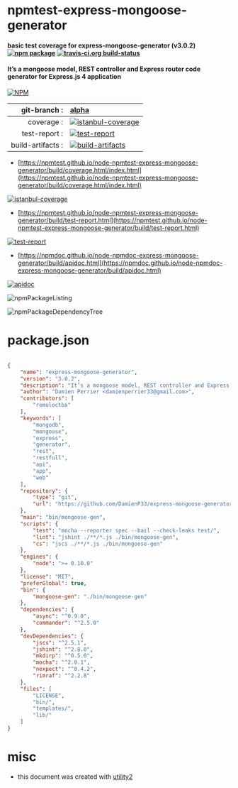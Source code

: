 # npmtest-express-mongoose-generator

#### basic test coverage for  express-mongoose-generator (v3.0.2)  [![npm package](https://img.shields.io/npm/v/npmtest-express-mongoose-generator.svg?style=flat-square)](https://www.npmjs.org/package/npmtest-express-mongoose-generator) [![travis-ci.org build-status](https://api.travis-ci.org/npmtest/node-npmtest-express-mongoose-generator.svg)](https://travis-ci.org/npmtest/node-npmtest-express-mongoose-generator)

#### It’s a mongoose model, REST controller and Express router code generator for Express.js 4 application

[![NPM](https://nodei.co/npm/express-mongoose-generator.png?downloads=true&downloadRank=true&stars=true)](https://www.npmjs.com/package/express-mongoose-generator)

| git-branch : | [alpha](https://github.com/npmtest/node-npmtest-express-mongoose-generator/tree/alpha)|
|--:|:--|
| coverage : | [![istanbul-coverage](https://npmtest.github.io/node-npmtest-express-mongoose-generator/build/coverage.badge.svg)](https://npmtest.github.io/node-npmtest-express-mongoose-generator/build/coverage.html/index.html)|
| test-report : | [![test-report](https://npmtest.github.io/node-npmtest-express-mongoose-generator/build/test-report.badge.svg)](https://npmtest.github.io/node-npmtest-express-mongoose-generator/build/test-report.html)|
| build-artifacts : | [![build-artifacts](https://npmtest.github.io/node-npmtest-express-mongoose-generator/glyphicons_144_folder_open.png)](https://github.com/npmtest/node-npmtest-express-mongoose-generator/tree/gh-pages/build)|

- [https://npmtest.github.io/node-npmtest-express-mongoose-generator/build/coverage.html/index.html](https://npmtest.github.io/node-npmtest-express-mongoose-generator/build/coverage.html/index.html)

[![istanbul-coverage](https://npmtest.github.io/node-npmtest-express-mongoose-generator/build/screenCapture.buildCi.browser.%252Ftmp%252Fbuild%252Fcoverage.lib.html.png)](https://npmtest.github.io/node-npmtest-express-mongoose-generator/build/coverage.html/index.html)

- [https://npmtest.github.io/node-npmtest-express-mongoose-generator/build/test-report.html](https://npmtest.github.io/node-npmtest-express-mongoose-generator/build/test-report.html)

[![test-report](https://npmtest.github.io/node-npmtest-express-mongoose-generator/build/screenCapture.buildCi.browser.%252Ftmp%252Fbuild%252Ftest-report.html.png)](https://npmtest.github.io/node-npmtest-express-mongoose-generator/build/test-report.html)

- [https://npmdoc.github.io/node-npmdoc-express-mongoose-generator/build/apidoc.html](https://npmdoc.github.io/node-npmdoc-express-mongoose-generator/build/apidoc.html)

[![apidoc](https://npmdoc.github.io/node-npmdoc-express-mongoose-generator/build/screenCapture.buildCi.browser.%252Ftmp%252Fbuild%252Fapidoc.html.png)](https://npmdoc.github.io/node-npmdoc-express-mongoose-generator/build/apidoc.html)

![npmPackageListing](https://npmtest.github.io/node-npmtest-express-mongoose-generator/build/screenCapture.npmPackageListing.svg)

![npmPackageDependencyTree](https://npmtest.github.io/node-npmtest-express-mongoose-generator/build/screenCapture.npmPackageDependencyTree.svg)



# package.json

```json

{
    "name": "express-mongoose-generator",
    "version": "3.0.2",
    "description": "It’s a mongoose model, REST controller and Express router code generator for Express.js 4 application",
    "author": "Damien Perrier <damienperrier33@gmail.com>",
    "contributors": [
        "romuloctba"
    ],
    "keywords": [
        "mongodb",
        "mongoose",
        "express",
        "generator",
        "rest",
        "restfull",
        "api",
        "app",
        "web"
    ],
    "repository": {
        "type": "git",
        "url": "https://github.com/DamienP33/express-mongoose-generator"
    },
    "main": "bin/mongoose-gen",
    "scripts": {
        "test": "mocha --reporter spec --bail --check-leaks test/",
        "lint": "jshint ./**/*.js ./bin/mongoose-gen",
        "cs": "jscs ./**/*.js ./bin/mongoose-gen"
    },
    "engines": {
        "node": ">= 0.10.0"
    },
    "license": "MIT",
    "preferGlobal": true,
    "bin": {
        "mongoose-gen": "./bin/mongoose-gen"
    },
    "dependencies": {
        "async": "^0.9.0",
        "commander": "^2.5.0"
    },
    "devDependencies": {
        "jscs": "^2.5.1",
        "jshint": "^2.8.0",
        "mkdirp": "^0.5.0",
        "mocha": "^2.0.1",
        "nexpect": "^0.4.2",
        "rimraf": "^2.2.8"
    },
    "files": [
        "LICENSE",
        "bin/",
        "templates/",
        "lib/"
    ]
}
```



# misc
- this document was created with [utility2](https://github.com/kaizhu256/node-utility2)

